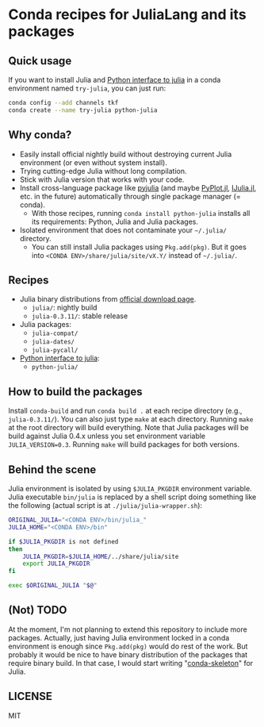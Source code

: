 # Conda recipes for JuliaLang and its packages


## Quick usage

If you want to install Julia and [Python interface to julia][pyjulia]
in a conda environment named `try-julia`, you can just run:

```sh
conda config --add channels tkf
conda create --name try-julia python-julia
```


## Why conda?

- Easily install official nightly build without destroying current
  Julia environment (or even without system install).
- Trying cutting-edge Julia without long compilation.
- Stick with Julia version that works with your code.
- Install cross-language package like [pyjulia] (and maybe
  [PyPlot.jl], [IJulia.jl], etc. in the future) automatically through
  single package manager (= conda).
  - With those recipes, running `conda install python-julia` installs
    all its requirements: Python, Julia and Julia packages.
- Isolated environment that does not contaminate your `~/.julia/`
  directory.
  - You can still install Julia packages using `Pkg.add(pkg)`.  But it
    goes into `<CONDA ENV>/share/julia/site/vX.Y/` instead of
    `~/.julia/`.


## Recipes

- Julia binary distributions from [official download page].
  - `julia/`: nightly build
  - `julia-0.3.11/`: stable release
- Julia packages:
  - `julia-compat/`
  - `julia-dates/`
  - `julia-pycall/`
- [Python interface to julia][pyjulia]:
  - `python-julia/`

[official download page]: http://julialang.org/downloads/
[pyjulia]: https://github.com/JuliaLang/pyjulia
[PyPlot.jl]: https://github.com/stevengj/PyPlot.jl
[IJulia.jl]: https://github.com/JuliaLang/IJulia.jl


## How to build the packages

Install `conda-build` and run `conda build .` at each recipe directory
(e.g., `julia-0.3.11/`).  You can also just type `make` at each
directory.  Running `make` at the root directory will build
everything.  Note that Julia packages will be build against Julia
0.4.x unless you set environment variable `JULIA_VERSION=0.3`.
Running `make` will build packages for both versions.


## Behind the scene

Julia environment is isolated by using `$JULIA_PKGDIR` environment
variable.  Julia executable `bin/julia` is replaced by a shell script
doing something like the following (actual script is at
`./julia/julia-wrapper.sh`):

```bash
ORIGINAL_JULIA="<CONDA ENV>/bin/julia_"
JULIA_HOME="<CONDA ENV>/bin"

if $JULIA_PKGDIR is not defined
then
    JULIA_PKGDIR=$JULIA_HOME/../share/julia/site
    export JULIA_PKGDIR
fi

exec $ORIGINAL_JULIA "$@"
```


## (Not) TODO

At the moment, I'm not planning to extend this repository to include
more packages.  Actually, just having Julia environment locked in a
conda environment is enough since `Pkg.add(pkg)` would do rest of the
work.  But probably it would be nice to have binary distribution of
the packages that require binary build.  In that case, I would start
writing "[conda-skeleton]" for Julia.

[conda-skeleton]: http://conda.pydata.org/docs/commands/build/conda-skeleton.html


## LICENSE

MIT
